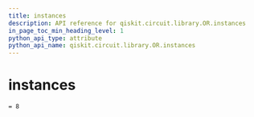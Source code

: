 ```yaml
---
title: instances
description: API reference for qiskit.circuit.library.OR.instances
in_page_toc_min_heading_level: 1
python_api_type: attribute
python_api_name: qiskit.circuit.library.OR.instances
---
```


# instances

<span id="qiskit.circuit.library.OR.instances" />

`= 8`

